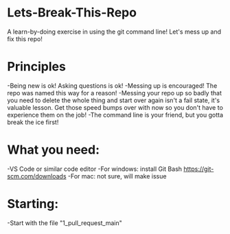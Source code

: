 # Lets-Break-This-Repo
A learn-by-doing exercise in using the git command line! Let's mess up and fix this repo!

# Principles
-Being new is ok! Asking questions is ok!
-Messing up is encouraged! The repo was named this way for a reason!
-Messing your repo up so badly that you need to delete the whole thing and start over again isn't a fail state, it's valuable lesson. Get those speed bumps over with now so you don't have to experience them on the job!
-The command line is your friend, but you gotta break the ice first!

# What you need:
-VS Code or similar code editor
-For windows: install Git Bash https://git-scm.com/downloads
-For mac: not sure, will make issue

# Starting:
-Start with the file "1_pull_request_main"